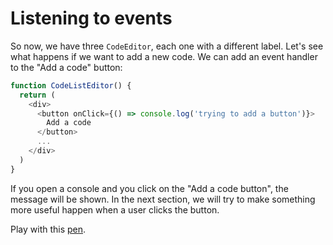 # Listening to events

So now, we have three `CodeEditor`, each one with a different label. Let's see what happens if we want to add a new code. We can add an event handler to the "Add a code" button:

```javascript
function CodeListEditor() {
  return (
    <div>
      <button onClick={() => console.log('trying to add a button')}>
        Add a code
      </button>
      ...
    </div>
  )
}
```

If you open a console and you click on the "Add a code button", the message will be shown. In the next section, we will try to make something more useful happen when a user clicks the button.

Play with this [pen](http://codepen.io/BoogalooJB/pen/LxzOMo).

<!-- Add script to embed codepens -->
<script async src="https://production-assets.codepen.io/assets/embed/ei.js"></script>
<p
  data-height="434"
  data-theme-id="dark"
  data-slug-hash="LxzOMo"
  data-default-tab="js,result"
  data-user="BoogalooJB"
  data-embed-version="2"
  data-pen-title="React and Redux within Pogues"
  class="codepen" />

<!-- pen content 
function CodeEditor({ label }) {
  return (
    <div>
      <input
         type="text"
         defaultValue={label} />
       <div className="controls">
          <button className="up" />
          <button className="down" />
          <button className="remove" />
       </div>
    </div>
  )
}

function CodeListEditor() {
  const codes = [{
    id: 'code_1',
    label: 'unhappy'
  }, {
    id: 'code_2',
    label: 'happy',
  }, {
    id: 'code_3',
    label: 'very happy'
  }]
  return (
    <div>
      <button
        onClick={() => console.log('trying to add a button')}>
        Add a code
      </button>
      <div>
      {
         codes.map(({ id, label }) => 
           <CodeEditor key={id} label={label} />)
      }
      </div>
    </div>
  )
}

//bootstrap the application (you can ignore this for now)
ReactDOM.render(
  <CodeListEditor />,
  document.getElementById('base')
);
-->
